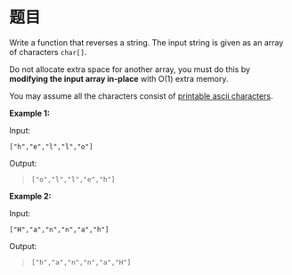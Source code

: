 
# 题目
Write a function that reverses a string. The input string is given as an array of characters `char[]`.

Do not allocate extra space for another array, you must do this by **modifying the input array in-place** with O(1) extra memory.

You may assume all the characters consist of [printable ascii characters](https://en.wikipedia.org/wiki/ASCII#Printable_characters).



**Example 1:**

Input: 
```
["h","e","l","l","o"]
```
Output: 
> ```
> ["o","l","l","e","h"]
> ```



**Example 2:**

Input: 
```
["H","a","n","n","a","h"]
```
Output: 
> ```
> ["h","a","n","n","a","H"]
> ```


